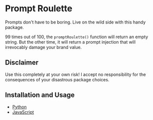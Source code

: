 # Prompt Roulette

Prompts don't have to be boring. Live on the wild side with this handy package.

99 times out of 100, the `promptRoulette()` function will return an empty string. But the other time, it will return a prompt injection that will irrevocably damage your brand value.

## Disclaimer

Use this completely at your own risk! I accept no responsibility for the consequences of your disastrous package choices.

## Installation and Usage

- [Python](/python/README.md)
- [JavaScript](/javascript/README.md)

